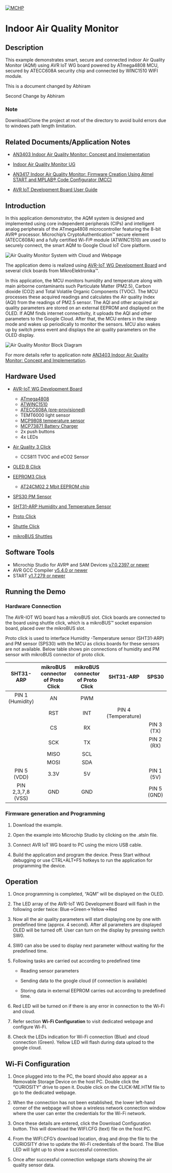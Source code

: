 [![MCHP](Images/microchip.png)](https://www.microchip.com)

# Indoor Air Quality Monitor

## Description

This example demonstrates smart, secure and connected indoor Air Quality Monitor (AQM) using AVR IoT WG board powered by ATmega4808 MCU, secured by ATECC608A security chip and connected by WINC1510 WIFI module.

This is a document changed by Abhiram

Second Change by Abhiram

### Note

Download/Clone the project at root of the directory to avoid build errors due to windows path length limitation.

## Related Documents/Application Notes

+ [AN3403 Indoor Air Quality Monitor: Concept and Implementation](https://www.microchip.com/DS00003403)

+ [Indoor Air Quality Monitor UG](https://www.microchip.com/DS50002966)

+ [AN3417 Indoor Air Quality Monitor: Firmware Creation Using Atmel START and MPLAB® Code Configurator (MCC)](https://www.microchip.com/DS00003417)

+ [AVR IoT Development Board User Guide](https://www.microchip.com/DS50002809)

## Introduction

In this application demonstrator, the AQM system is designed and implemented using core independent peripherals (CIPs) and intelligent analog peripherals of the ATmega4808 microcontroller featuring the 8-bit AVR® processor. Microchip’s CryptoAuthentication™ secure element (ATECC608A) and a fully certified Wi-Fi® module (ATWINC1510) are used to securely connect, the smart AQM to Google Cloud IoT Core platform.

![Air Quality Monitor System with Cloud and Webpage](Images/overall_system.jpg)

​The application demo is realized using [AVR-IoT WG Development Board](https://www.microchip.com/DevelopmentTools/ProductDetails/AC164160) and several click boards from MikroElektronika™.

In this application, the MCU monitors humidity and temperature along with main airborne contaminants such Particulate Matter (PM2.5), Carbon dioxide (CO2) and Total Volatile Organic Components (TVOC). The MCU processes these acquired readings and calculates the Air quality Index (AQI) from the readings of PM2.5 sensor. The AQI and other acquired air quality parameters are stored on an external EEPROM and displayed on the OLED. If AQM finds internet connectivity, it uploads the AQI and other parameters to the Google Cloud. After that, the MCU enters in the sleep mode and wakes up periodically to monitor the sensors. MCU also wakes up by switch press event and displays the air quality parameters on the OLED display.

![Air Quality Monitor Block Diagram](Images/block_diagram.jpg)

For more details refer to application note [AN3403 Indoor Air Quality Monitor: Concept and Implementation](https://www.microchip.com/DS00003403).


## Hardware Used

+ [AVR-IoT WG Development Board](https://www.microchip.com/DevelopmentTools/ProductDetails/AC164160)
  + [ATmega4808](https://www.microchip.com/wwwproducts/en/ATMEGA4808)
  + [ATWINC1510](https://www.microchip.com/wwwproducts/en/ATwinc1500)
  + [ATECC608A (pre-provisioned)](https://www.microchip.com/wwwproducts/en/ATECC608A)
  + TEMT6000 light sensor
  + [MCP9808 temperature sensor](https://www.microchip.com/wwwproducts/en/en556182)
  + [MCP73871 Battery Charger](https://www.microchip.com/wwwproducts/en/en536670)
  + 2x push buttons
  + 4x LEDs

+ [Air Quality 3 Click](https://www.mikroe.com/air-quality-3-click)
  + CCS811 TVOC and eCO2 Sensor

+ [OLED B Click](https://www.mikroe.com/oled-b-click)

+ [EEPROM3 Click](https://www.mikroe.com/eeprom-3-click)
  + [AT24CM02 2 Mbit EEPROM chip](https://www.microchip.com/wwwproducts/en/AT24CM02)

+ [SPS30 PM Sensor](https://www.sensirion.com/en/environmental-sensors/particulate-matter-sensors-pm25/)

+ [SHT31-ARP Humidity and Temperature Sensor](https://www.digikey.in/product-detail/en/sensirion-ag/SHT31-ARP-B/1649-1012-1-ND/5872293)

+ [Proto Click](https://www.mikroe.com/proto-click)

+ [Shuttle Click](https://www.mikroe.com/shuttle-click)

+ [mikroBUS Shuttles](https://www.mikroe.com/mikrobus-shuttle)

## Software Tools

* Microchip Studio for AVR® and SAM Devices [v7.0.2397 or newer](https://www.microchip.com/en-us/development-tools-tools-and-software/microchip-studio-for-avr-and-sam-devices)
* AVR GCC Compiler [v5.4.0 or newer](https://www.microchip.com/en-us/development-tools-tools-and-software/gcc-compilers-avr-and-arm)
* START [v1.7.279 or newer](https://www.microchip.com/en-us/development-tools-tools-and-software/embedded-software-center/atmel-start)

## Running the Demo

### Hardware Connection

The AVR-IOT WG board has a mikroBUS slot. Click boards are connected to the board using shuttle click, which is a mikroBUS™ socket expansion board, placed over the mikroBUS slot.

Proto click is used to interface Humidity -Temperature sensor (SHT31-ARP) and PM sensor (SPS30) with the MCU as clicks boards for these sensors are not available. Below table shows pin connections of humidity and PM sensor with mikroBUS connector of proto click.

| SHT31-ARP     | mikroBUS connector of Proto Click | mikroBUS connector of Proto Click  |SHT31-ARP|SPS30|
| :---------: |:----------:|:-----------:|:---------:|:------------:|
| PIN 1 (Humidity)	| AN 	| PWM|	|			|		
|           		| RST 	| INT	|PIN 4 (Temperature)	|		|
|          		| CS 	|RX 	|			|PIN 3 (TX)|
|          		| SCK 	| TX 	|			|PIN 2 (RX)|
|           		| MISO 	| SCL 	|			|		|
|          		| MOSI 	| SDA	|			|		|
|PIN 5 (VDD)      	| 3.3V 	| 5V 	|			|PIN 1 (5V)	|
|PIN 2,3,7,8 (VSS) 	| GND 	| GND 	|			|PIN 5 (GND)	|




### Firmware generation and Programming

1. Download the example.

2. Open the example  into Microchip Studio by clicking on the .atsln file.

3. Connect AVR IoT WG board to PC using the micro USB cable.

4. Build the application and program the device. Press Start without debugging or use  CTRL+ALT+F5 hotkeys to run the application for programming the device.


## Operation

1. Once programming is completed, “AQM” will be displayed on the OLED.

2. The LED array of the AVR-IoT WG Development Board will flash in the following order twice: Blue->Green->Yellow->Red

3. Now all the air quality parameters will start displaying one by one with predefined time (approx. 4 second). After all parameters are displayed OLED will be turned off. User can turn on the display by pressing switch SW0.

4. SW0 can also be used to display next parameter without waiting for the predefined time.

5. Following tasks are carried out according to predefined time

	+ Reading sensor parameters

	+ Sending data to the google cloud (if connection is available)

	+ Storing data in external EEPROM carries out according to predefined time.

6. Red LED will be turned on if there is any error in connection to the Wi-Fi and cloud.

7. Refer section **Wi-Fi Configuration** to visit dedicated webpage and configure Wi-Fi.

8. Check the LEDs indication for Wi-Fi connection (Blue) and cloud connection (Green). Yellow LED will flash during data upload to the google cloud.

## Wi-Fi Configuration

1. Once plugged into to the PC, the board should also appear as a Removable Storage Device on the host PC. Double click the “CURIOSITY” drive to open it. Double click on the CLICK-ME.HTM file to go to the dedicated webpage.

2. When the connection has not been established, the lower left-hand corner of the webpage will show a wireless network connection window where the user can enter the credentials for the Wi-Fi network.

3. Once these details are entered, click the Download Configuration button. This will download the WIFI.CFG (text) file on the host PC.

4. From the WIFI.CFG’s download location, drag and drop the file to the CURIOSITY drive to update the Wi-Fi credentials of the board. The Blue LED will light up to show a successful connection.

5. Once after successful connection webpage starts showing the air quality sensor data.
